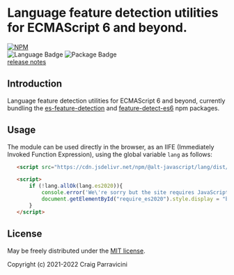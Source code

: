 Language feature detection utilities for ECMAScript 6 and beyond.
===================================

[![NPM](https://nodei.co/npm/@alt-javascript/lang.svg?downloads=true&downloadRank=true)](https://nodei.co/npm/@alt-javascript/lang/)
<br/>
![Language Badge](https://img.shields.io/github/languages/top/alt-javascript/lang)
![Package Badge](https://img.shields.io/npm/v/@alt-javascript/lang) <br/>
[release notes](https://github.com/alt-javascript/lang/blob/main/History.md)

<a name="intro">Introduction</a>
--------------------------------
Language feature detection utilities for ECMAScript 6 and beyond, currently bundling the [es-feature-detection](https://www.npmjs.com/package/es-feature-detection) and
[feature-detect-es6](https://www.npmjs.com/package/feature-detect-es6) npm packages.

<a name="usage">Usage</a>
-------------------------

The module can be used directly in the browser, as an IIFE (Immediately Invoked Function Expression),
using the global variable `lang` as follows:

```html
   <script src="https://cdn.jsdelivr.net/npm/@alt-javascript/lang/dist/alt-javascript-lang-iife.js"></script>

   <script>
       if (!lang.allOk(lang.es2020)){
           console.error('We\'re sorry but the site requires JavaScript 11 (ECMAScript 2020). Please upgrade your browser to continue.')
           document.getElementById("require_es2020").style.display = "block"
       }
   </script>
```

<a name="license">License</a>
-----------------------------

May be freely distributed under the [MIT license](https://raw.githubusercontent.com/alt-javascript/lang/main/LICENSE).

Copyright (c) 2021-2022 Craig Parravicini    
